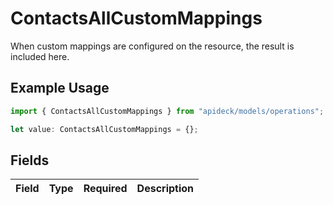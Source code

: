 # ContactsAllCustomMappings

When custom mappings are configured on the resource, the result is included here.

## Example Usage

```typescript
import { ContactsAllCustomMappings } from "apideck/models/operations";

let value: ContactsAllCustomMappings = {};
```

## Fields

| Field       | Type        | Required    | Description |
| ----------- | ----------- | ----------- | ----------- |